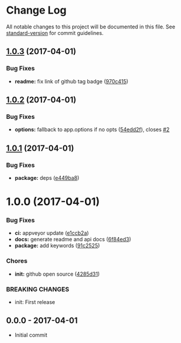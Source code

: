 # Change Log

All notable changes to this project will be documented in this file. See [standard-version](https://github.com/conventional-changelog/standard-version) for commit guidelines.

<a name="1.0.3"></a>
## [1.0.3](https://github.com/tunnckocore/dush-promise/compare/v1.0.2...v1.0.3) (2017-04-01)


### Bug Fixes

* **readme:** fix link of github tag badge ([970c415](https://github.com/tunnckocore/dush-promise/commit/970c415))



<a name="1.0.2"></a>
## [1.0.2](https://github.com/tunnckocore/dush-promise/compare/v1.0.1...v1.0.2) (2017-04-01)


### Bug Fixes

* **options:** fallback to app.options if no opts ([54edd2f](https://github.com/tunnckocore/dush-promise/commit/54edd2f)), closes [#2](https://github.com/tunnckocore/dush-promise/issues/2)



<a name="1.0.1"></a>
## [1.0.1](https://github.com/tunnckocore/dush-promise/compare/v1.0.0...v1.0.1) (2017-04-01)


### Bug Fixes

* **package:** deps ([e449ba8](https://github.com/tunnckocore/dush-promise/commit/e449ba8))



<a name="1.0.0"></a>
# 1.0.0 (2017-04-01)


### Bug Fixes

* **ci:** appveyor update ([e1ccb2a](https://github.com/tunnckocore/dush-promise/commit/e1ccb2a))
* **docs:** generate readme and api docs ([6f84ed3](https://github.com/tunnckocore/dush-promise/commit/6f84ed3))
* **package:** add keywords ([91c2525](https://github.com/tunnckocore/dush-promise/commit/91c2525))


### Chores

* **init:** github open source ([4285d31](https://github.com/tunnckocore/dush-promise/commit/4285d31))


### BREAKING CHANGES

* init: First release





## 0.0.0 - 2017-04-01
- Initial commit